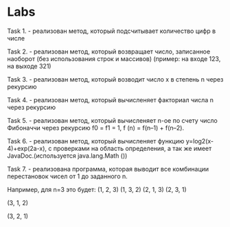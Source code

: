 # Labs
Task 1. - реализован метод, который подсчитывает количество цифр в числе

Task 2. - реализован метод, который возвращает число, записанное наоборот (без использования строк и массивов) (пример: на входе 123, на выходе 321)

Task 3. - реализован метод, который возводит число x в степень n через рекурсию

Task 4. - реализован метод, который вычисленяет факториал числа n через рекурсию

Task 5. - реализован метод, который вычисленяет n-ое по счету число Фибоначчи через рекурсию f0 = f1 = 1, f (n) = f(n–1) + f(n–2).

Task 6. - реализован метод, который вычисленяет функцию y=log2(x-4)+exp(2a-x), с проверками на область определения, а так же имеет JavaDoc.(используется java.lang.Math ())

Task 7. - реализована программа, которая выводит все комбинации перестановок чисел от 1 до заданного n. 

Например, для n=3 это будет:
(1, 2, 3)
(1, 3, 2)
(2, 1, 3)
(2, 3, 1)

(3, 1, 2)

(3, 2, 1)
